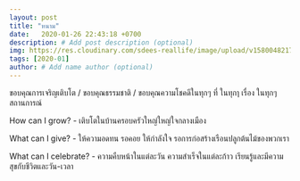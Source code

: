 ```yaml
---
layout: post
title: "หนาม"
date:   2020-01-26 22:43:18 +0700
description: # Add post description (optional)
img: https://res.cloudinary.com/sdees-reallife/image/upload/v1580048217/IMG_20200126_141308.jpg # Add image post (optional)
tags: [2020-01]
author: # Add name author (optional)
---
```

ขอบคุณการเจริญเติบโต / ขอบคุณธรรมชาติ / ขอบคุณความโชคดีในทุกๆ ที่ ในทุกๅ เรื่อง ในทุกๆ สถานการณ์

<i class="fa fa-child" style="color:plum"></i>

How can I grow? - เติบโตในบ้านครอบครัวใหญ่ใหญ่ใจกลางเมือง

What can I give? - ให้ความอดทน รอคอย ให้กำลังใจ รอการก่อสร้างเรือนปลูกต้นไม้ของพวกเรา

What can I celebrate? - ความคืบหน้าในแต่ละวัน ความสำเร็จในแต่ละก้าว เรียนรู้และมีความสุขกับชีวิตและวัน-เวลา
